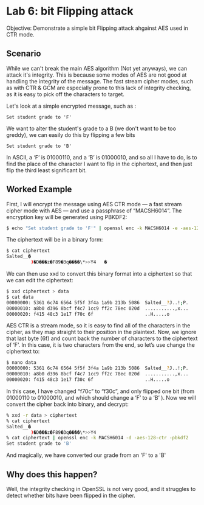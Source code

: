 # Lab 6: bit Flipping attack 

Objective: Demonstrate a simple bit Flipping attack ahgainst AES used in CTR mode. 

## Scenario
While we can't break the main AES algorithm (Not yet anyways), we can attack it's integrity. This is because some modes of AES are not good at handling the integrity of the message. The fast stream cipher modes, such as with CTR & GCM are especially prone to this lack of integrity checking, as it is easy to pick off the characters to target.

Let's look at a simple encrypted message, such as : 

```Set student grade to 'F'```

We want to alter the student's grade to a B (we don't want to be too greddy), we can easily do this by flipping a few bits

```Set student grade to 'B'```

In ASCII, a ‘F’ is 01000110, and a ‘B’ is 01000010, and so all I have to do, is to find the place of the character I want to flip in the ciphertext, and then just flip the third least significant bit.

## Worked Example
First, I will encrypt the message using AES CTR mode — a fast stream cipher mode with AES — and use a passphrase of “MACSH6014”. The encryption key will be generated using PBKDF2:

```bash
$ echo "Set student grade to 'F'" | openssl enc -k MACSH6014 -e -aes-128-ctr -pbkdf2 >ciphertext
```

The ciphertext will be in a binary form:

```bash
$ cat ciphertext
Salted__�
         )�D���z�F89�3q����\*>>Y4	�
```

We can then use xxd to convert this binary format into a ciphertext so that we can edit the ciphertext:

```bash
$ xxd ciphertext > data
$ cat data
00000000: 5361 6c74 6564 5f5f 3f4a 1a9b 213b 5086  Salted__?J..!;P.
00000010: a8b0 d396 8bcf f4c7 1cc9 ff2c 78ec 020d  ...........,x...
00000020: f415 48c3 1e17 f70c 6f                   ..H.....o
```

AES CTR is a stream mode, so it is easy to find all of the characters in the cipher, as they map straight to their position in the plaintext. Now, we ignore that last byte (6f) and count back the number of characters to the ciphertext of ‘F’. In this case, it is two characters from the end, so let’s use change the ciphertext to:

```bash
$ nano data
00000000: 5361 6c74 6564 5f5f 3f4a 1a9b 213b 5086  Salted__?J..!;P.
00000010: a8b0 d396 8bcf f4c7 1cc9 ff2c 78ec 020d  ...........,x...
00000020: f415 48c3 1e17 f30c 6f                   ..H.....o
```
In this case, I have changed “f70c” to “f30c”, and only flipped one bit (from  01000110 to 01000010, and which should change a ‘F’ to a ‘B’ ). Now we will convert the cipher back into binary, and decrypt:

```bash
% xxd -r data > ciphertext
% cat ciphertext
Salted__�
         )�D���z�F89�3q����\*>>Y4
% cat ciphertext | openssl enc -k MACSH6014 -d -aes-128-ctr -pbkdf2   
Set student grade to 'B'
```
           
And magically, we have converted our grade from an 'F' to a 'B'

## Why does this happen? 

Well, the integrity checking in OpenSSL is not very good, and it struggles to detect whether bits have been flipped in the cipher.
